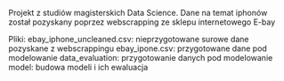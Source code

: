 Projekt z studiów magisterskich Data Science.
Dane na temat iphonów został pozyskany poprzez webscrapping ze sklepu internetowego E-bay

Pliki:
ebay_iphone_uncleaned.csv: nieprzygotowane surowe dane pozyskane z webscrappingu
ebay_ipone.csv: przygotowane dane pod modelowanie
data_evaluation: przygotowanie danych pod modelowanie
model: budowa modeli i ich ewaluacja
